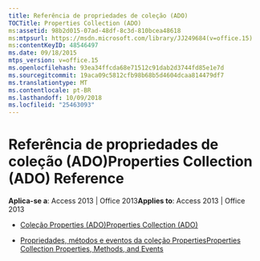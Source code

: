 ```yaml
---
title: Referência de propriedades de coleção (ADO)
TOCTitle: Properties Collection (ADO)
ms:assetid: 98b2d015-07ad-48df-8c3d-810bcea48618
ms:mtpsurl: https://msdn.microsoft.com/library/JJ249684(v=office.15)
ms:contentKeyID: 48546497
ms.date: 09/18/2015
mtps_version: v=office.15
ms.openlocfilehash: 93ea34ffcda68e71512c91dab2d3744fd85e1e7d
ms.sourcegitcommit: 19aca09c5812cfb98b68b5d4604dcaa814479df7
ms.translationtype: MT
ms.contentlocale: pt-BR
ms.lasthandoff: 10/09/2018
ms.locfileid: "25463093"
---
```

# <a name="properties-collection-ado-reference"></a><span data-ttu-id="62588-102">Referência de propriedades de coleção (ADO)</span><span class="sxs-lookup"><span data-stu-id="62588-102">Properties Collection (ADO) Reference</span></span>


<span data-ttu-id="62588-103">**Aplica-se a**: Access 2013 | Office 2013</span><span class="sxs-lookup"><span data-stu-id="62588-103">**Applies to**: Access 2013 | Office 2013</span></span>



  - [<span data-ttu-id="62588-104">Coleção Properties (ADO)</span><span class="sxs-lookup"><span data-stu-id="62588-104">Properties Collection (ADO)</span></span>](properties-collection-ado.md)

  - [<span data-ttu-id="62588-105">Propriedades, métodos e eventos da coleção Properties</span><span class="sxs-lookup"><span data-stu-id="62588-105">Properties Collection Properties, Methods, and Events</span></span>](properties-collection-properties-methods-and-events.md)

